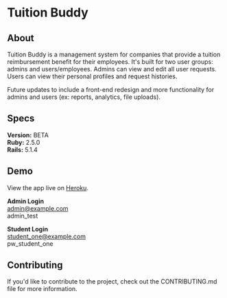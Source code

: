 # Tuition Buddy

## About
Tuition Buddy is a management system for companies that provide a tuition reimbursement benefit for their employees. It's built for two user groups: admins and users/employees. Admins can view and edit all user requests. Users can view their personal profiles and request histories.

Future updates to include a front-end redesign and more functionality for admins and users (ex: reports, analytics, file uploads).

## Specs
**Version:** BETA   
**Ruby:** 2.5.0   
**Rails:** 5.1.4   

## Demo
View the app live on [Heroku](https://tuition-buddy.herokuapp.com/).  

**Admin Login**  
admin@example.com  
admin_test  

**Student Login**  
student_one@example.com  
pw_student_one

## Contributing
If you'd like to contribute to the project, check out the CONTRIBUTING.md file for more information.
